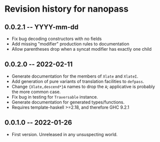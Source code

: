 # Revision history for nanopass

## 0.0.2.1 -- YYYY-mm-dd

* Fix bug decoding constructors with no fields
* Add missing "modifier" production rules to documentation
* Allow parentheses drop when a syncat modifier has exactly one child

## 0.0.2.0 -- 2022-02-11

* Generate documentation for the members of `Xlate` and `XlateI`.
* Add generation of pure variants of translation facilities to `defpass`.
* Change `{Xlate,descend*}A` names to drop the `A`; applicative is probably the more common case.
* Fix bug in testing for `Traversable` instance.
* Generate documentation for generated types/functions.
* Requires template-haskell >=2.18, and therefore GHC 9.2.1

## 0.0.1.0 -- 2022-01-26

* First version. Unreleased in any unsuspecting world.
